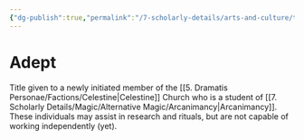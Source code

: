 ```yaml
---
{"dg-publish":true,"permalink":"/7-scholarly-details/arts-and-culture/titles/adept/","noteIcon":""}
---
```


# Adept

Title given to a newly initiated member of the [[5. Dramatis Personae/Factions/Celestine\|Celestine]] Church who is a student of [[7. Scholarly Details/Magic/Alternative Magic/Arcanimancy\|Arcanimancy]]. These individuals may assist in research and rituals, but are not capable of working independently (yet).